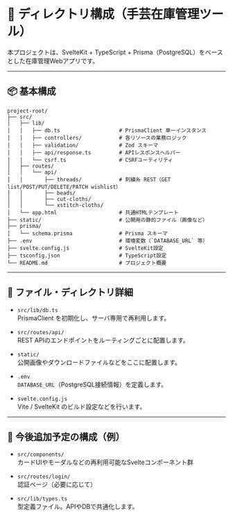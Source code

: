 # 📁 ディレクトリ構成（手芸在庫管理ツール）

本プロジェクトは、SvelteKit + TypeScript + Prisma（PostgreSQL）をベースとした在庫管理Webアプリです。

---

## 📦 基本構成

```
project-root/
├── src/
│   ├── lib/
│   │   ├── db.ts                   # PrismaClient 単一インスタンス
│   │   ├── controllers/            # 各リソースの業務ロジック
│   │   ├── validation/             # Zod スキーマ
│   │   ├── api/response.ts         # APIレスポンスヘルパー
│   │   └── csrf.ts                 # CSRFユーティリティ
│   ├── routes/
│   │   └── api/
│   │       ├── threads/            # 刺繍糸 REST（GET list/POST/PUT/DELETE/PATCH wishlist）
│   │       ├── beads/
│   │       ├── cut-cloths/
│   │       └── xstitch-cloths/
│   └── app.html                    # 共通HTMLテンプレート
├── static/                         # 公開用の静的ファイル（画像など）
├── prisma/
│   └── schema.prisma               # Prisma スキーマ
├── .env                            # 環境変数（`DATABASE_URL` 等）
├── svelte.config.js                # SvelteKit設定
├── tsconfig.json                   # TypeScript設定
└── README.md                       # プロジェクト概要
```

---

## 🔧 ファイル・ディレクトリ詳細

- `src/lib/db.ts`  
  PrismaClient を初期化し、サーバ専用で再利用します。

- `src/routes/api/`  
  REST APIのエンドポイントをルーティングごとに配置します。

- `static/`  
  公開画像やダウンロードファイルなどをここに配置します。

- `.env`  
  `DATABASE_URL`（PostgreSQL接続情報）を定義します。

- `svelte.config.js`  
  Vite / SvelteKit のビルド設定などを行います。

---

## 🧪 今後追加予定の構成（例）

- `src/components/`  
  カードUIやモーダルなどの再利用可能なSvelteコンポーネント群

- `src/routes/login/`  
  認証ページ（必要に応じて）

- `src/lib/types.ts`  
  型定義ファイル。APIやDBで共通化します。
